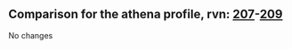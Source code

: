 ## Comparison for the athena profile, rvn: [207](https://github.com/PRO100KatYT/FortniteProfileRevisions/tree/main/profiles/athena/207%20athena.json)-[209](https://github.com/PRO100KatYT/FortniteProfileRevisions/tree/main/profiles/athena/209%20athena.json)

No changes
